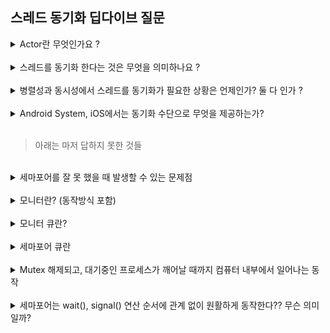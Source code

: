 ## 스레드 동기화 딥다이브 질문 

<details>
<summary> Actor란 무엇인가요 ? </summary>
<div markdown="1">

- 
</div>
</details>

<br/>

<details>
<summary> 스레드를 동기화 한다는 것은 무엇을 의미하나요 ?</summary>
<div markdown="1">

- 
</div>
</details>

<br/>

<details>
<summary> 병렬성과 동시성에서 스레드를 동기화가 필요한 상황은 언제인가? 둘 다 인가 ?</summary>
<div markdown="1">

- 
</div>
</details>

<br/>

<details>
<summary> Android System, iOS에서는 동기화 수단으로 무엇을 제공하는가? </summary>
<div markdown="1">

</div>
</details>

<br/>

> 아래는 마저 답하지 못한 것들

<br/>

<details>
<summary> 세마포어를 잘 못 했을 때 발생할 수 있는 문제점 </summary>
<div markdown="1">

</div>
</details>

<br/>

<details>
<summary> 모니터란? (동작방식 포함) </summary>
<div markdown="1">

</div>
</details>

<br/>

<details>
<summary> 모니터 큐란? </summary>
<div markdown="1">

</div>
</details>

<br/>

<details>
<summary> 세마포어 큐란 </summary>
<div markdown="1">

</div>
</details>

<br/>


<details>
<summary> Mutex 해제되고, 대기중인 프로세스가 깨어날 때까지 컴퓨터 내부에서 일어나는 동작 </summary>
<div markdown="1">

</div>
</details>

<br/>

<details>
<summary> 세마포어는 wait(), signal() 연산 순서에 관계 없이 원활하게 동작한다?? 무슨 의미일까? </summary>
<div markdown="1">

</div>
</details>

<br/>
